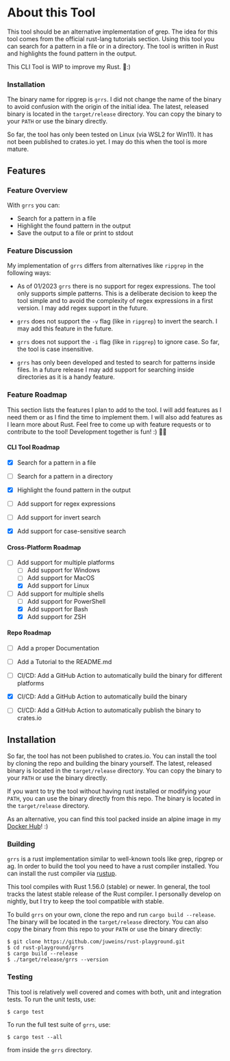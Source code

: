 # About this Tool

This tool should be an alternative implementation of grep. The idea for this tool comes from the official rust-lang tutorials section. Using this tool you can search for a pattern in a file or in a directory. The tool is written in Rust and highlights the found pattern in the output.

This CLI Tool is WIP to improve my Rust. 🦀:)


### Installation

The binary name for ripgrep is `grrs`. I did not change the name of the binary to avoid confusion with the origin of the initial idea. The latest, released binary is located in the `target/release` directory. You can copy the binary to your `PATH` or use the binary directly.

So far, the tool has only been tested on Linux (via WSL2 for Win11). It has not been published to crates.io yet. I may do this when the tool is more mature.

## Features

### Feature Overview

With `grrs` you can:
- Search for a pattern in a file
- Highlight the found pattern in the output
- Save the output to a file or print to stdout


### Feature Discussion
My implementation of `grrs` differs from alternatives like `ripgrep` in the following ways:

- As of 01/2023 `grrs` there is no support for regex expressions. The tool only supports simple patterns. This is a deliberate decision to keep the tool simple and to avoid the complexity of regex expressions in a first version. I may add regex support in the future.

- `grrs` does not support the `-v` flag (like in `ripgrep`) to invert the search. I may add this feature in the future.

- `grrs` does not support the `-i` flag (like in `ripgrep`) to ignore case. So far, the tool is case insensitive.

- `grrs` has only been developed and tested to search for patterns inside files. In a future release I may add support for searching inside directories as it is a handy feature.

### Feature Roadmap
This section lists the features I plan to add to the tool. I will add features as I need them or as I find the time to implement them. I will also add features as I learn more about Rust. Feel free to come up with feature requests or to contribute to the tool! Development together is fun! :) 👍🏽

#### CLI Tool Roadmap
- [x] Search for a pattern in a file
- [ ] Search for a pattern in a directory
- [x] Highlight the found pattern in the output

- [ ] Add support for regex expressions
- [ ] Add support for invert search
- [x] Add support for case-sensitive search

#### Cross-Platform Roadmap
- [ ] Add support for multiple platforms
    - [ ] Add support for Windows
    - [ ] Add support for MacOS
    - [x] Add support for Linux
- [ ] Add support for multiple shells
    - [ ] Add support for PowerShell
    - [x] Add support for Bash
    - [x] Add support for ZSH

#### Repo Roadmap
- [ ] Add a proper Documentation
- [ ] Add a Tutorial to the README.md
- [ ] CI/CD: Add a GitHub Action to automatically build the binary for different platforms
- [x] CI/CD: Add a GitHub Action to automatically build the binary
- [ ] CI/CD: Add a GitHub Action to automatically publish the binary to crates.io


## Installation

So far, the tool has not been published to crates.io. You can install the tool by cloning the repo and building the binary yourself. The latest, released binary is located in the `target/release` directory. You can copy the binary to your `PATH` or use the binary directly.

If you want to try the tool without having rust installed or modifying your `PATH`, you can use the binary directly from this repo. The binary is located in the `target/release` directory.

As an alternative, you can find this tool packed inside an alpine image in my [Docker Hub](https://hub.docker.com/repositories/juweins)! :)


### Building

`grrs` is a rust implementation similar to well-known tools like grep, ripgrep or ag. In order to build the tool you need to have a rust compiler installed. You can install the rust compiler via [rustup](https://rustup.rs/).

This tool compiles with Rust 1.56.0 (stable) or newer. In general, the tool tracks the latest stable release of the Rust compiler. I personally develop on nightly, but I try to keep the tool compatible with stable.

To build `grrs` on your own, clone the repo and run `cargo build --release`. The binary will be located in the `target/release` directory. You can also copy the binary from this repo to your `PATH` or use the binary directly:

```
$ git clone https://github.com/juweins/rust-playground.git
$ cd rust-playground/grrs
$ cargo build --release
$ ./target/release/grrs --version
```

### Testing

This tool is relatively well covered and comes with both, unit and integration tests. To run the unit tests, use:

```
$ cargo test
```

To run the full test suite of `grrs`, use:

```
$ cargo test --all
```

from inside the `grrs` directory.